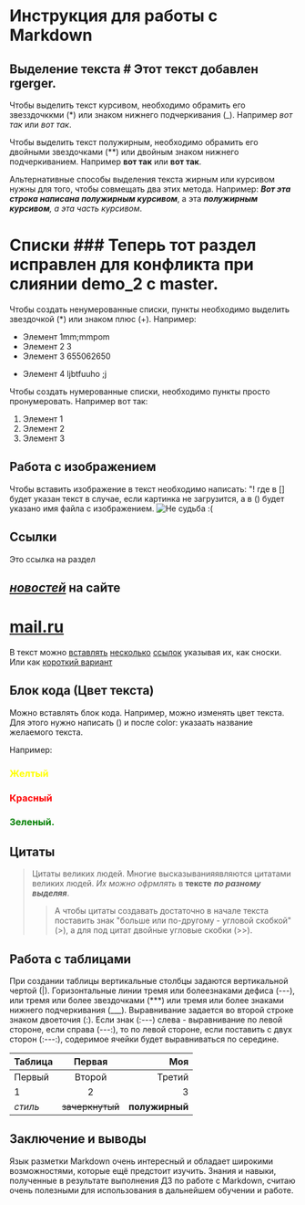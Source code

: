 # Инструкция для работы с Markdown

## Выделение текста # Этот текст добавлен rgerger.

Чтобы выделить текст курсивом,
необходимо обрамить его звезздочккми (*) или знаком нижнего подчеркивания (_).
Например _вот так_ или *вот так*.

Чтобы выделить текст полужирным, необходимо обрамить его двойными звездочками (**) или двойным знаком нижнего подчеркиванием.
Например **вот так** или __вот так__.

Альтернативные способы выделения текста жирным или курсивом нужны для того, чтобы совмещать два этих метода.
Например:
_**Вот эта строка написана полужирным курсивом**_, а эта _**полужирным курсивом**, а эта часть курсивом_.

# Списки ### **Теперь тот раздел исправлен для конфликта при слиянии demo_2 с  master**.

Чтобы создать ненумерованные списки, пункты необходимо выделить звездочкой (*) или знаком плюс (+). 
Например:
* Элемент 1mm;mmpom
* Элемент 2 3
* Элемент 3 655062650
+ Элемент 4 ljbtfuuho ;j

Чтобы создать нумерованные списки, необходимо пункты просто пронумеровать.
Например вот так:
1. Элемент 1
2. Элемент 2
3. Элемент 3

## Работа с изображением

Чтобы вставить изображение в текст необходимо написать:
"! []() где в [] будет указан текст в случае, если картинка не загрузится, а в () будет указано имя файла с изображением.
![Не судьба :(](Sev_logo.jpg)

## Ссылки

Это ссылка на раздел 
## [*новостей*](http://www.news.mail.ru) на сайте 
# [**mail.ru**](http://mail.ru)

В текст можно [вставлять][1] [несколько][2] [ссылок][3] указывая их, как сноски. Или как [короткий вариант][]

[1]:http://example.com/main
[2]:http://example.com/etc
[3]:http://example.com/else
[короткий вариант]:http://example.com/short

## Блок кода (Цвет текста)

Можно вставлять блок кода. Например, можно изменять цвет текста. Для этого нужно написать (<span style="color:???">) и после color: указаать название желаемого текста.

Например:

### <span style="color:yellow"> Желтый
### <span style="color:red"> Красный
### <span style="color:green"> Зеленый.

## Цитаты

> Цитаты великих людей. Многие высказыванияявляются 
цитатами великих людей. *Их можно офрмлять* в 
**тексте** _**по разному выделяя**_. 
>
>>А чтобы цитаты создавать достаточно в начале текста поставить знак  "больше или по-другому - угловой скобкой" (>), а для под цитат двойные угловые скобки (>>).

## Работа с таблицами

При создании таблицы вертикальные столбцы задаются вертикальной чертой (|).
Горизонтальные линии тремя или болеезнаками дефиса (---), или тремя или более звездочками (***) или тремя или более знаками нижнего подчеркивания (___).
Выравнивание задается во второй строке знаком двоеточия (:). Если знак (:---) слева - выравнивание по левой стороне, если справа (---:), то по левой стороне, если поставить с двух сторон (:---:), содеримое ячейки будет выравниваться по середине.

Таблица|Первая   |Моя
:------|:-------:|---:
Первый |Второй   |Третий
1      |2        |3
*стиль*|~~зачеркнутый~~|**полужирный**

## Заключение и выводы

Язык разметки Markdown очень интересный и обладает широкими возможностями, которые ещё предстоит изучить. Знания и навыки, полученные в результате выполнения ДЗ по работе с Markdown, считаю очень полезными для использования в дальнейшем обучении и работе.